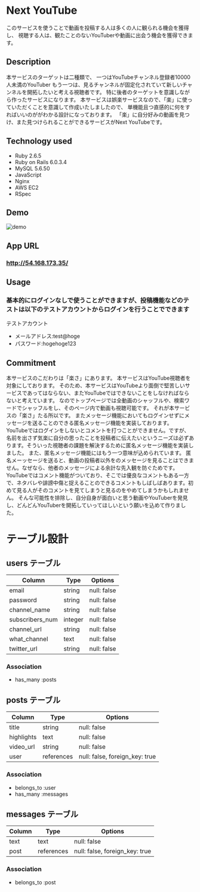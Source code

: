 # Next YouTube
このサービスを使うことで動画を投稿する人は多くの人に観られる機会を獲得し、
視聴する人は、観たことのないYouTuberや動画に出会う機会を獲得できます。

## Description
本サービスのターゲットは二種類で、
一つはYouTubeチャンネル登録者10000人未満のYouTuber
もう一つは、見るチャンネルが固定化されていて新しいチャンネルを開拓したいと考える視聴者です。
特に後者のターゲットを意識しながら作ったサービスになります。
本サービスは娯楽サービスなので、「楽」に使っていただくことを意識して作成いたしましたので、
単機能且つ直感的に何をすればいいのががわかる設計になっております。
「楽」に自分好みの動画を見つけ、また見つけられることができるサービスがNext YouTubeです。

## Technology used
 - Ruby 2.6.5
 - Ruby on Rails 6.0.3.4
 - MySQL 5.6.50 
 - JavaScript
 - Nginx
 - AWS EC2
 - RSpec

## Demo
![demo](https://user-images.githubusercontent.com/74579887/105815770-c5335000-5ff6-11eb-960a-dbcfab781826.gif)

## App URL
### http://54.168.173.35/

## Usage
### 基本的にログインなしで使うことができますが、投稿機能などのテストは以下のテストアカウントからログインを行うことでできます
テストアカウント
 - メールアドレス:test@hoge
 - パスワード:hogehoge123

## Commitment
本サービスのこだわりは「楽さ」にあります。
本サービスはYouTube視聴者を対象にしております。
そのため、本サービスはYouTubeより面倒で堅苦しいサービスであってはならない、またYouTubeではできないことをしなければならないと考えています。
なのでトップページでは全動画のシャッフルや、検索ワードでシャッフルをし、そのページ内で動画も視聴可能です。
それが本サービスの「楽さ」たる所以です。
またメッセージ機能においてもログインせずにメッセージを送ることのできる匿名メッセージ機能を実装しております。
YouTubeではログインをしないとコメントを打つことができません。ですが、名前を出さず気楽に自分の思ったことを投稿者に伝えたいというニーズは必ずあります。そういった視聴者の課題を解決するために匿名メッセージ機能を実装しました。
また、匿名メッセージ機能にはもう一つ意味が込められています。
匿名メーッセージを送ると、動画の投稿者以外をのメッセージを見ることはできません。なぜなら、他者のメッセージによる余計な先入観を防ぐためです。
YouTubeではコメント機能がついており、そこでは優良なコメントもある一方で、ネタバレや誹謗中傷と捉えることのできるコメントもしばしばあります。初めて見る人がそのコメントを見てしまうと見るのをやめてしまうかもしれません。
そんな可能性を排除し、自分自身が面白いと思う動画やYouTuberを発見し、どんどんYouTuberを開拓していってほしいという願いを込めて作りました。


# テーブル設計

## users テーブル

| Column          | Type    | Options                        |
| --------------- | --------| -------------------------------|
| email           | string  | null: false                    |
| password        | string  | null: false                    |
| channel_name    | string  | null: false                    |
| subscribers_num | integer | null: false                    |
| channel_url     | string  | null: false                    |
| what_channel    | text    | null: false                    |
| twitter_url     | string  | null: false                    |

### Association

- has_many :posts

## posts テーブル

| Column     | Type       | Options                        |
| ---------- | ---------- | ------------------------------ |
| title      | string     | null: false                    |
| highlights | text       | null: false                    |
| video_url  | string     | null: false                    |
| user       | references | null: false, foreign_key: true |

### Association

- belongs_to  :user
- has_many    :messages

## messages テーブル

| Column     | Type       | Options                        |
| ---------- | ---------- | ------------------------------ |
| text       | text       | null: false                    |
| post       | references | null: false, foreign_key: true |

### Association
- belongs_to :post
